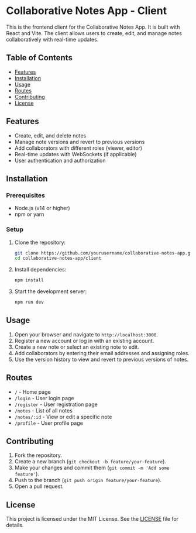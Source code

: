# Collaborative Notes App - Client

This is the frontend client for the Collaborative Notes App. It is built with React and Vite. The client allows users to create, edit, and manage notes collaboratively with real-time updates.

## Table of Contents

- [Features](#features)
- [Installation](#installation)
- [Usage](#usage)
- [Routes](#routes)
- [Contributing](#contributing)
- [License](#license)

## Features

- Create, edit, and delete notes
- Manage note versions and revert to previous versions
- Add collaborators with different roles (viewer, editor)
- Real-time updates with WebSockets (if applicable)
- User authentication and authorization

## Installation

### Prerequisites

- Node.js (v14 or higher)
- npm or yarn

### Setup

1. Clone the repository:

   ```sh
   git clone https://github.com/yourusername/collaborative-notes-app.git
   cd collaborative-notes-app/client
   ```

2. Install dependencies:

   ```sh
   npm install
   ```

3. Start the development server:

   ```sh
   npm run dev
   ```

## Usage

1. Open your browser and navigate to `http://localhost:3000`.
2. Register a new account or log in with an existing account.
3. Create a new note or select an existing note to edit.
4. Add collaborators by entering their email addresses and assigning roles.
5. Use the version history to view and revert to previous versions of notes.

## Routes

- `/` - Home page
- `/login` - User login page
- `/register` - User registration page
- `/notes` - List of all notes
- `/notes/:id` - View or edit a specific note
- `/profile` - User profile page

## Contributing

1. Fork the repository.
2. Create a new branch (`git checkout -b feature/your-feature`).
3. Make your changes and commit them (`git commit -m 'Add some feature'`).
4. Push to the branch (`git push origin feature/your-feature`).
5. Open a pull request.

## License

This project is licensed under the MIT License. See the [LICENSE](../LICENSE) file for details.
